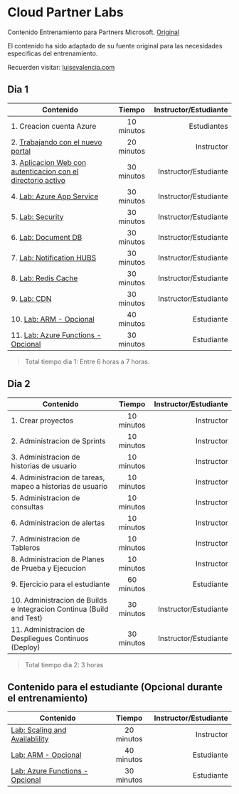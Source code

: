 # Cloud Partner Labs

Contenido Entrenamiento para Partners Microsoft. [Original](https://github.com/Azure-Samples/azure-solutions-digital-marketing-reference-implementation)    

El contenido ha sido adaptado de su fuente original para las necesidades especificas del entrenamiento.

Recuerden visitar:  [luisevalencia.com](luisevalencia.com)    


## Dia 1

| Contenido                                                                             | Tiempo           | Instructor/Estudiante  |
| ------------------------------------------------------------------------------------- |:----------------:| ----------------------:|
| 1.  Creacion cuenta Azure                                                             | 10 minutos       | Estudiantes            |
| 2. [Trabajando con el nuevo portal](http://bit.ly/2m07N3v)                            | 20 minutos       | Instructor             |
| 3. [Aplicacion Web con autenticacion con el directorio activo](http://bit.ly/2likpih) | 30 minutos       | Instructor/Estudiante  |
| 4. [Lab: Azure App Service](http://bit.ly/2m0dn5S)                                    | 30 minutos       | Instructor/Estudiante  |
| 5. [Lab: Security](http://bit.ly/2m0v1X9)                                             | 30 minutos       | Instructor/Estudiante  |
| 6. [Lab: Document DB](http://bit.ly/2mnVUFM)                                          | 30 minutos       | Instructor/Estudiante  |
| 7. [Lab: Notification HUBS](http://bit.ly/2lQ1my3)                                    | 30 minutos       | Instructor/Estudiante  |
| 8. [Lab: Redis Cache](http://bit.ly/2m5eFNH)                                          | 30 minutos       | Instructor/Estudiante  |
| 9. [Lab: CDN](http://bit.ly/2mEFJjn)                                                  | 30 minutos       | Instructor/Estudiante  |
| 10. [Lab: ARM - Opcional](http://bit.ly/2m09xK3)                                      | 40 minutos       | Estudiante             |
| 11. [Lab: Azure Functions - Opcional](http://bit.ly/2lsHJek)                          | 30 minutos       | Estudiante             |
  
> Total tiempo dia 1: Entre 6 horas a 7 horas.

## Dia 2
| Contenido                                                                                | Tiempo           | Instructor/Estudiante  |
| ---------------------------------------------------------------------------------------- |:----------------:| ----------------------:|
| 1. Crear proyectos                                                                       | 10 minutos       | Instructor             |
| 2. Administracion de Sprints                                                             | 10 minutos       | Instructor             |
| 3. Administracion de historias de usuario                                                | 10 minutos       | Instructor             |
| 4. Administracion de tareas, mapeo a historias de usuario                                | 10 minutos       | Instructor             |
| 5. Administracion de consultas                                                           | 10 minutos       | Instructor             |
| 6. Administracion de alertas                                                             | 10 minutos       | Instructor             |
| 7. Administracion de Tableros                                                            | 10 minutos       | Instructor             |
| 8. Administracion de Planes de Prueba y Ejecucion                                        | 10 minutos       | Instructor             |
| 9. Ejercicio para el estudiante                                                          | 60 minutos       | Estudiante             |
| 10. Administracion de Builds e Integracion Continua  (Build and Test)                    | 30  minutos      | Instructor/Estudiante  |
| 11. Administracion de Despliegues Continuos (Deploy)                                     | 30  minutos      | Instructor/Estudiante  |  

>Total tiempo dia 2:  3 horas

## Contenido para el estudiante (Opcional durante el entrenamiento)
| Contenido                                                                             | Tiempo           | Instructor/Estudiante  |
| ------------------------------------------------------------------------------------- |:----------------:| ----------------------:|
| [Lab: Scaling and Availablility](http://bit.ly/2m07N3v)                               | 20 minutos       | Instructor             |
| [Lab: ARM - Opcional](http://bit.ly/2m09xK3)                                          | 40 minutos       | Estudiante             |
| [Lab: Azure Functions - Opcional](http://bit.ly/2lsHJek)                              | 30 minutos       | Estudiante             |
  

